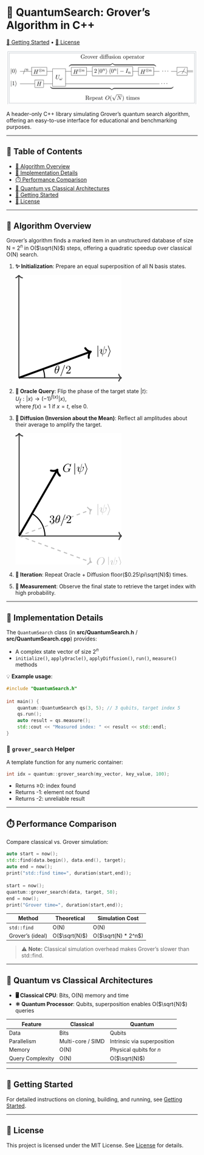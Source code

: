 # 🚀 QuantumSearch: Grover’s Algorithm in C++

[📘 Getting Started](GETTING_STARTED.md) • [📄 License](LICENSE)

![Grover Circuit](assets/grover_circuit.png)

A header-only C++ library simulating Grover’s quantum search algorithm, offering an easy-to-use interface for educational and benchmarking purposes.

---

## 🧭 Table of Contents

- [📖 Algorithm Overview](#-algorithm-overview)
- [🔧 Implementation Details](#implementation-details)
- [⏱️ Performance Comparison](#performance-comparison)
- [🧠 Quantum vs Classical Architectures](#quantum-vs-classical-architectures)
- [🚀 Getting Started](#getting-started)
- [📄 License](#license)

---

## 📖 Algorithm Overview

Grover’s algorithm finds a marked item in an unstructured database of size N = $`2^n`$ in O($`\sqrt{N}`$) steps, offering a quadratic speedup over classical O(N) search.

1. **✨ Initialization**: Prepare an equal superposition of all N basis states.
   
   ![Superposition](assets/superposition.png)

2. **🎯 Oracle Query**: Flip the phase of the target state $`|t\rangle`$:  
$`U_f: |x\rangle \rightarrow (-1)^{f(x)} |x\rangle`$,  
where $`f(x) = 1`$ if $`x = t`$, else 0.

3. **🔄 Diffusion (Inversion about the Mean)**: Reflect all amplitudes about their average to amplify the target.
   
   ![Diffusion](assets/diffusion.png)

4. **🔁 Iteration**: Repeat Oracle + Diffusion floor($`0.25\pi\sqrt{N}`$) times.

5. **📏 Measurement**: Observe the final state to retrieve the target index with high probability.

---

## 🔧 Implementation Details

The `QuantumSearch` class (in **src/QuantumSearch.h** / **src/QuantumSearch.cpp**) provides:

- A complex state vector of size $`2^n`$
- `initialize()`, `applyOracle()`, `applyDiffusion()`, `run()`, `measure()` methods

💡 **Example usage**:

```cpp
#include "QuantumSearch.h"

int main() {
    quantum::QuantumSearch qs(3, 5); // 3 qubits, target index 5
    qs.run();
    auto result = qs.measure();
    std::cout << "Measured index: " << result << std::endl;
}
```

### 🧩 `grover_search` Helper

A template function for any numeric container:

```cpp
int idx = quantum::grover_search(my_vector, key_value, 100);
```

- Returns ≥0: index found  
- Returns -1: element not found  
- Returns -2: unreliable result  

---

## ⏱️ Performance Comparison

Compare classical vs. Grover simulation:

```cpp
auto start = now();
std::find(data.begin(), data.end(), target);
auto end = now();
print("std::find time=", duration(start,end));

start = now();
quantum::grover_search(data, target, 50);
end = now();
print("Grover time=", duration(start,end));
```

| Method            | Theoretical         | Simulation Cost            |
|-------------------|---------------------|-----------------------------|
| `std::find`       | O(N)                | O(N)                        |
| Grover’s (ideal)  | O($`\sqrt{N}`$)     | O($`\sqrt{N} * 2^n`$)       |

> ⚠️ **Note:** Classical simulation overhead makes Grover’s slower than std::find.

---

## 🧠 Quantum vs Classical Architectures

- **🖥️ Classical CPU**: Bits, O(N) memory and time  
- **⚛️ Quantum Processor**: Qubits, superposition enables O($`\sqrt{N}`$) queries

| Feature            | Classical             | Quantum                      |
|--------------------|-----------------------|-------------------------------|
| Data               | Bits                  | Qubits                        |
| Parallelism        | Multi-core / SIMD     | Intrinsic via superposition   |
| Memory             | O(N)                  | Physical qubits for $`n`$     |
| Query Complexity   | O(N)                  | O($`\sqrt{N}`$)               |

---

## 🚀 Getting Started

For detailed instructions on cloning, building, and running, see [Getting Started](GETTING_STARTED.md).

---

## 📄 License

This project is licensed under the MIT License. See [License](LICENSE) for details.

